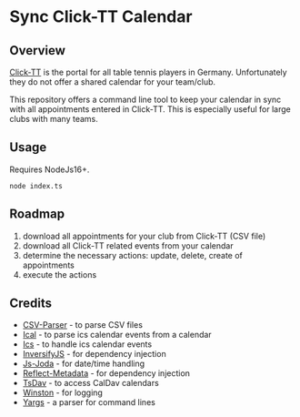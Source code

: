 # Sync Click-TT Calendar

## Overview
[Click-TT](https://www.click-tt.de) is the portal for all table tennis players in Germany. Unfortunately
they do not offer a shared calendar for your team/club.

This repository offers a command line tool to keep your calendar in sync with all appointments entered
in Click-TT. This is especially useful for large clubs with many teams.

## Usage
Requires NodeJs16+.

```
node index.ts
```

## Roadmap
1. download all appointments for your club from Click-TT (CSV file)
2. download all Click-TT related events from your calendar
3. determine the necessary actions: update, delete, create of appointments
4. execute the actions

## Credits
- [CSV-Parser](https://github.com/mafintosh/csv-parser) - to parse CSV files
- [Ical](https://github.com/kewisch/ical.js) - to parse ics calendar events from a calendar
- [Ics](https://github.com/adamgibbons/ics) - to handle ics calendar events
- [InversifyJS](https://github.com/inversify/InversifyJS) - for dependency injection
- [Js-Joda](https://github.com/js-joda/js-joda) - for date/time handling
- [Reflect-Metadata](https://github.com/rbuckton/reflect-metadata) - for dependency injection
- [TsDav](https://github.com/natelindev/tsdav) - to access CalDav calendars
- [Winston](https://github.com/winstonjs/winston) - for logging
- [Yargs](https://github.com/yargs/yargs) - a parser for command lines